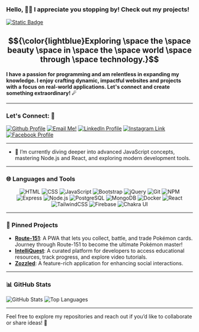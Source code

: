 ### Hello, 👋🏻 I appreciate you stopping by! Check out my projects!

[![Static Badge](https://img.shields.io/badge/Zachary-IVIonsters_Designs-teal)](https://ivionstersdesigns.netlify.app/)

## $${\color{lightblue}Exploring \space the \space beauty \space in \space the \space world \space through \space technology.}$$ 

#### I have a passion for programming and am relentless in expanding my knowledge. I enjoy crafting dynamic, impactful websites and projects with a focus on real-world applications. Let's connect and create something extraordinary! ☄

---

### Let's Connect: 📱
<a href="https://github.com/IVIonsters"><img alt="Github Profile" src="https://img.shields.io/badge/github-%23121011.svg?style=for-the-badge&logo=github&logoColor=white"></a>
<a href="mailto:zacharypolof@gmail.com"><img alt="Email Me!" src="https://img.shields.io/badge/Gmail-D14836?style=for-the-badge&logo=gmail&logoColor=white"></a>
<a href="https://www.linkedin.com/in/zacharypolof/"><img alt="LinkedIn Profile" src="https://img.shields.io/badge/linkedin-%230077B5.svg?style=for-the-badge&logo=linkedin&logoColor=white"></a>
<a href="https://www.instagram.com/zpolof/"><img alt="Instagram Link" src="https://img.shields.io/badge/Instagram-%23E4405F.svg?style=for-the-badge&logo=Instagram&logoColor=white"></a>
<a href="https://www.facebook.com/zachary.polof"><img alt="Facebook Profile" src="https://img.shields.io/badge/Facebook-%231877F2.svg?style=for-the-badge&logo=Facebook&logoColor=white"></a>

---

- 📖 I’m currently diving deeper into advanced JavaScript concepts, mastering Node.js and React, and exploring modern development tools.

---

### 🌐 Languages and Tools

<div align="center">
  <img alt="HTML" src="https://img.shields.io/badge/HTML5-ffffff?style=for-the-badge&logo=html5&logoColor=E34F26">
  <img alt="CSS" src="https://img.shields.io/badge/CSS3-ffffff?style=for-the-badge&logo=css3&logoColor=1572B6">
  <img alt="JavaScript" src="https://img.shields.io/badge/JavaScript-ffffff?style=for-the-badge&logo=javascript&logoColor=F7DF1E">
  <img alt="Bootstrap" src="https://img.shields.io/badge/Bootstrap-ffffff?style=for-the-badge&logo=bootstrap&logoColor=7952B3">
  <img alt="jQuery" src="https://img.shields.io/badge/jQuery-ffffff?style=for-the-badge&logo=jquery&logoColor=0769AD">
  <img alt="Git" src="https://img.shields.io/badge/Git-ffffff?style=for-the-badge&logo=git&logoColor=F05032">
  <img alt="NPM" src="https://img.shields.io/badge/NPM-ffffff?style=for-the-badge&logo=npm&logoColor=CB3837">
  <img alt="Express" src="https://img.shields.io/badge/Express-ffffff?style=for-the-badge&logo=express&logoColor=000000">
  <img alt="Node.js" src="https://img.shields.io/badge/Node.js-ffffff?style=for-the-badge&logo=node.js&logoColor=339933">
  <img alt="PostgreSQL" src="https://img.shields.io/badge/PostgreSQL-ffffff?style=for-the-badge&logo=postgresql&logoColor=336791">
  <img alt="MongoDB" src="https://img.shields.io/badge/MongoDB-ffffff?style=for-the-badge&logo=mongodb&logoColor=47A248">
  <img alt="Docker" src="https://img.shields.io/badge/Docker-ffffff?style=for-the-badge&logo=docker&logoColor=2496ED">
  <img alt="React" src="https://img.shields.io/badge/React-ffffff?style=for-the-badge&logo=react&logoColor=61DAFB">
  <img alt="TailwindCSS" src="https://img.shields.io/badge/TailwindCSS-ffffff?style=for-the-badge&logo=tailwindcss&logoColor=38B2AC">
  <img alt="Firebase" src="https://img.shields.io/badge/Firebase-ffffff?style=for-the-badge&logo=firebase&logoColor=FFCA28">
  <img alt="Chakra UI" src="https://img.shields.io/badge/Chakra_UI-ffffff?style=for-the-badge&logo=chakraui&logoColor=319795">
</div>




---

### 📌 Pinned Projects
- [**Route-151**](https://github.com/IVIonsters/route-151): A PWA that lets you collect, battle, and trade Pokémon cards. Journey through Route-151 to become the ultimate Pokémon master!
- [**IntelliQuest**](https://github.com/IVIonsters/IntelliQuest): A curated platform for developers to access educational resources, track progress, and explore video tutorials.
- [**Zozzled**](https://github.com/IVIonsters/Zozzled): A feature-rich application for enhancing social interactions.

---

### 📊 GitHub Stats
![GitHub Stats](https://github-readme-stats.vercel.app/api?username=IVIonsters&show_icons=true&theme=radical)
![Top Languages](https://github-readme-stats.vercel.app/api/top-langs/?username=IVIonsters&layout=compact&theme=radical)

---

Feel free to explore my repositories and reach out if you’d like to collaborate or share ideas! 🚀




